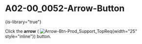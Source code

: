 # A02-00_0052-Arrow-Button

{is-library="true"}

<snippet id="A02-00_0052-Arrow-Button_snippet">



Click the **arrow** ( ![Arrow-Btn-Prod_Support_TopReq](Arrow-Btn-Prod_Support_TopReq.png){width="25" style="inline"}) button.


</snippet>